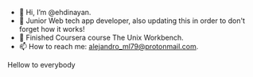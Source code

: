 - 👋 Hi, I’m @ehdinayan.
- 🌱 Junior Web tech app developer, also updating this in order to don't forget how it works!
- 💞️ Finished Coursera course The Unix Workbench. 
- 📫 How to reach me: alejandro_ml79@protonmail.com.
  
Hellow to everybody

<!---
ehdinayan/ehdinayan is a ✨ special ✨ repository because its `README.md` (this file) appears on your GitHub profile.
You can click the Preview link to take a look at your changes.
--->
